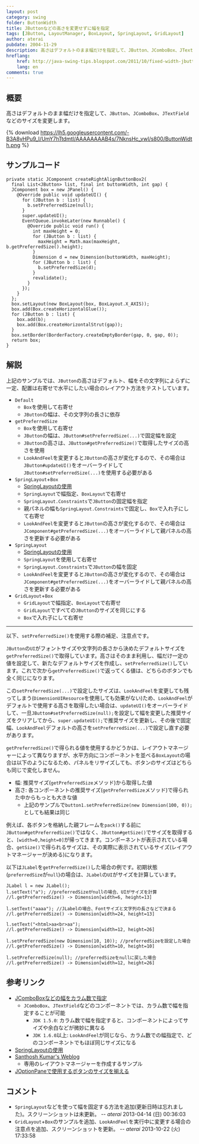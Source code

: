 ```yaml
---
layout: post
category: swing
folder: ButtonWidth
title: JButtonなどの高さを変更せずに幅を指定
tags: [JButton, LayoutManager, BoxLayout, SpringLayout, GridLayout]
author: aterai
pubdate: 2004-11-29
description: 高さはデフォルトのまま幅だけを指定して、JButton、JComboBox、JTextFieldなどのサイズを変更します。
hreflang:
    href: http://java-swing-tips.blogspot.com/2011/10/fixed-width-jbuttons-in-bottom-right.html
    lang: en
comments: true
---
```

## 概要
高さはデフォルトのまま幅だけを指定して、`JButton`、`JComboBox`、`JTextField`などのサイズを変更します。

{% download https://lh5.googleusercontent.com/-B3A8vHPu9_I/UmY7hTtdmtI/AAAAAAAAB4s/7NknsHc_vwI/s800/ButtonWidth.png %}

## サンプルコード
<pre class="prettyprint"><code>private static JComponent createRightAlignButtonBox2(
  final List&lt;JButton&gt; list, final int buttonWidth, int gap) {
  JComponent box = new JPanel() {
    @Override public void updateUI() {
      for (JButton b : list) {
        b.setPreferredSize(null);
      }
      super.updateUI();
      EventQueue.invokeLater(new Runnable() {
        @Override public void run() {
          int maxHeight = 0;
          for (JButton b : list) {
            maxHeight = Math.max(maxHeight, b.getPreferredSize().height);
          }
          Dimension d = new Dimension(buttonWidth, maxHeight);
          for (JButton b : list) {
            b.setPreferredSize(d);
          }
          revalidate();
        }
      });
    }
  };
  box.setLayout(new BoxLayout(box, BoxLayout.X_AXIS));
  box.add(Box.createHorizontalGlue());
  for (JButton b : list) {
    box.add(b);
    box.add(Box.createHorizontalStrut(gap));
  }
  box.setBorder(BorderFactory.createEmptyBorder(gap, 0, gap, 0));
  return box;
}
</code></pre>

## 解説
上記のサンプルでは、`JButton`の高さはデフォルト、幅をその文字列によらずに一定、配置は右寄せで水平にしたい場合のレイアウト方法をテストしています。

- `Default`
    - `Box`を使用して右寄せ
    - `JButton`の幅は、その文字列の長さに依存
- `getPreferredSize`
    - `Box`を使用して右寄せ
    - `JButton`の幅は、`JButton#setPreferredSize(...)`で固定幅を設定
    - `JButton`の高さは、`JButton#getPreferredSize()`で取得したサイズの高さを使用
    - `LookAndFeel`を変更すると`JButton`の高さが変化するので、その場合は`JButton#updateUI()`をオーバーライドして`JButton#setPreferredSize(...)`を使用する必要がある
- `SpringLayout`+`Box`
    - [SpringLayoutの使用](http://ateraimemo.com/Swing/SpringLayout.html)
    - `SpringLayout`で幅指定、`BoxLayout`で右寄せ
    - `SpringLayout.Constraints`で`JButton`の固定幅を指定
    - 親パネルの幅も`SpringLayout.Constraints`で固定し、`Box`で入れ子にして右寄せ
    - `LookAndFeel`を変更すると`JButton`の高さが変化するので、その場合は`JComponent#getPreferredSize(...)`をオーバーライドして親パネルの高さを更新する必要がある
- `SpringLayout`
    - [SpringLayoutの使用](http://ateraimemo.com/Swing/SpringLayout.html)
    - `SpringLayout`を使用して右寄せ
    - `SpringLayout.Constraints`で`JButton`の幅を固定
    - `LookAndFeel`を変更すると`JButton`の高さが変化するので、その場合は`JComponent#getPreferredSize(...)`をオーバーライドして親パネルの高さを更新する必要がある
- `GridLayout`+`Box`
    - `GridLayout`で幅指定、`BoxLayout`で右寄せ
    - `GridLayout`ですべての`JButton`のサイズを同じにする
    - `Box`で入れ子にして右寄せ

<!-- dummy comment line for breaking list -->

- - - -
以下、`setPreferredSize()`を使用する際の補足、注意点です。

`JButton`の`UI`がフォントサイズや文字列の長さから決めたデフォルトサイズを`getPreferredSize()`で取得しています。高さはそのまま利用し、幅だけ一定の値を設定して、新たなデフォルトサイズを作成し、`setPreferredSize()`しています。これで次から`getPreferredSize()`で返ってくる値は、どちらのボタンでも全く同じになります。

この`setPreferredSize(...)`で設定したサイズは、`LookAndFeel`を変更しても残ってしまう(`DimensionUIResource`を使用しても効果がない)ため、`LookAndFeel`がデフォルトで使用する高さを取得したい場合は、`updateUI()`をオーバーライドして、一旦`JButton#setPreferredSize(null);`を設定して幅を変更した推奨サイズをクリアしてから、`super.updateUI();`で推奨サイズを更新し、その後で固定幅、`LookAndFeel`デフォルトの高さを`setPreferredSize(...)`で設定し直す必要があります。

`getPreferredSize()`で得られる値を使用するかどうかは、レイアウトマネージャーによって異なりますが、水平方向にコンポーネントを並べる`BoxLayout`の場合は以下のようになるため、パネルをリサイズしても、ボタンのサイズはどちらも同じで変化しません。

- 幅: 推奨サイズ(`getPreferredSize`メソッド)から取得した値
- 高さ: 各コンポーネントの推奨サイズ(`getPreferredSize`メソッド)で得られた中からもっとも大きな値
    - 上記のサンプルで`button1.setPreferredSize(new Dimension(100, 0));`としても結果は同じ

<!-- dummy comment line for breaking list -->

例えば、各ボタンを格納した親フレームを`pack()`する前に`JButton#getPreferredSize()`ではなく、`JButton#getSize()`でサイズを取得すると、`[width=0,height=0]`が帰ってきます。コンポーネントが表示されている場合、`getSize()`で得られるサイズは、その実際に表示されているサイズ(レイアウトマネージャーが決める)になります。

以下は`JLabel`を`getPreferredSize()`した場合の例です。初期状態(`preferredSize`が`null`)の場合は、`JLabel`の`UI`がサイズを計算しています。

<pre class="prettyprint"><code>JLabel l = new JLabel();
l.setText("a"); //preferredSizeがnullの場合、UIがサイズを計算
//l.getPreferredSize() -&gt; Dimension[width=6, height=13]

l.setText("aaaa"); //JLabelの場合、Fontサイズと文字列の長さなどで決まる
//l.getPreferredSize() -&gt; Dimension[width=24, height=13]

l.setText("&lt;html&gt;aa&lt;br&gt;aa");
//l.getPreferredSize() -&gt; Dimension[width=12, height=26]

l.setPreferredSize(new Dimension(10, 10)); //preferredSizeを設定した場合
//l.getPreferredSize() -&gt; Dimension[width=10, height=10]

l.setPreferredSize(null); //preferredSizeをnullに戻した場合
//l.getPreferredSize() -&gt; Dimension[width=12, height=26]
</code></pre>

## 参考リンク
- [JComboBoxなどの幅をカラム数で指定](http://ateraimemo.com/Swing/SetColumns.html)
    - `JComboBox`、`JTextField`などのコンポーネントでは、カラム数で幅を指定することが可能
        - `JDK 1.5.0`: カラム数で幅を指定すると、コンポーネントによってサイズや余白などが微妙に異なる
        - `JDK 1.6.0`以上: `LookAndFeel`が同じなら、カラム数での幅指定で、どのコンポーネントでもほぼ同じサイズになる
- [SpringLayoutの使用](http://ateraimemo.com/Swing/SpringLayout.html)
- [Santhosh Kumar's Weblog](http://www.jroller.com/santhosh/entry/how_do_you_layout_command)
    - 専用のレイアウトマネージャーを作成するサンプル
- [JOptionPaneで使用するボタンのサイズを揃える](http://ateraimemo.com/Swing/SameSizeButtons.html)

<!-- dummy comment line for breaking list -->

## コメント
- `SpringLayout`などを使って幅を固定する方法を追加(更新日時は忘れました)。スクリーンショットは未更新。 -- *aterai* 2013-04-14 (日) 00:36:03
- `GridLayout`+`Box`のサンプルを追加、`LookAndFeel`を実行中に変更する場合の注意点を追加、スクリーンショットを更新。 -- *aterai* 2013-10-22 (火) 17:33:58

<!-- dummy comment line for breaking list -->
